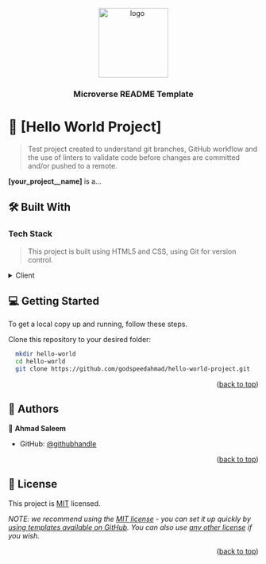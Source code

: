 <a name="readme-top"></a>

<div align="center">
  <!-- You are encouraged to replace this logo with your own! Otherwise you can also remove it. -->
  <img src="murple_logo.png" alt="logo" width="140"  height="auto" />
  <br/>

  <h3><b>Microverse README Template</b></h3>

</div>

<!-- PROJECT DESCRIPTION -->

# 📖 [Hello World Project] <a name="about-project"></a>

> Test project created to understand git branches, GitHub workflow and the use of linters to validate code before changes are committed and/or pushed to a remote.

**[your_project__name]** is a...

## 🛠 Built With <a name="built-with"></a>

### Tech Stack <a name="tech-stack"></a>

> This project is built using HTML5 and CSS, using Git for version control.

<details>
  <summary>Client</summary>
  <ul>
    <li><a href="https://reactjs.org/">React.js</a></li>
  </ul>
</details>

<!-- GETTING STARTED -->

## 💻 Getting Started <a name="getting-started"></a>

To get a local copy up and running, follow these steps.

Clone this repository to your desired folder:

```sh
  mkdir hello-world
  cd hello-world
  git clone https://github.com/godspeedahmad/hello-world-project.git
```

<!--
Example commands:

```sh
  cd my-folder
  git clone git@github.com:myaccount/my-project.git
```
--->


<p align="right">(<a href="#readme-top">back to top</a>)</p>

<!-- AUTHORS -->

## 👥 Authors <a name="authors"></a>

👤 **Ahmad Saleem**

- GitHub: [@githubhandle](https://github.com/godspeedahmad)


<p align="right">(<a href="#readme-top">back to top</a>)</p>

<!-- LICENSE -->

## 📝 License <a name="license"></a>

This project is [MIT](./LICENSE) licensed.

_NOTE: we recommend using the [MIT license](https://choosealicense.com/licenses/mit/) - you can set it up quickly by [using templates available on GitHub](https://docs.github.com/en/communities/setting-up-your-project-for-healthy-contributions/adding-a-license-to-a-repository). You can also use [any other license](https://choosealicense.com/licenses/) if you wish._

<p align="right">(<a href="#readme-top">back to top</a>)</p>
